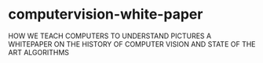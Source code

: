 # computervision-white-paper
HOW WE TEACH COMPUTERS TO UNDERSTAND PICTURES A WHITEPAPER ON THE HISTORY OF COMPUTER VISION AND STATE OF THE ART ALGORITHMS
